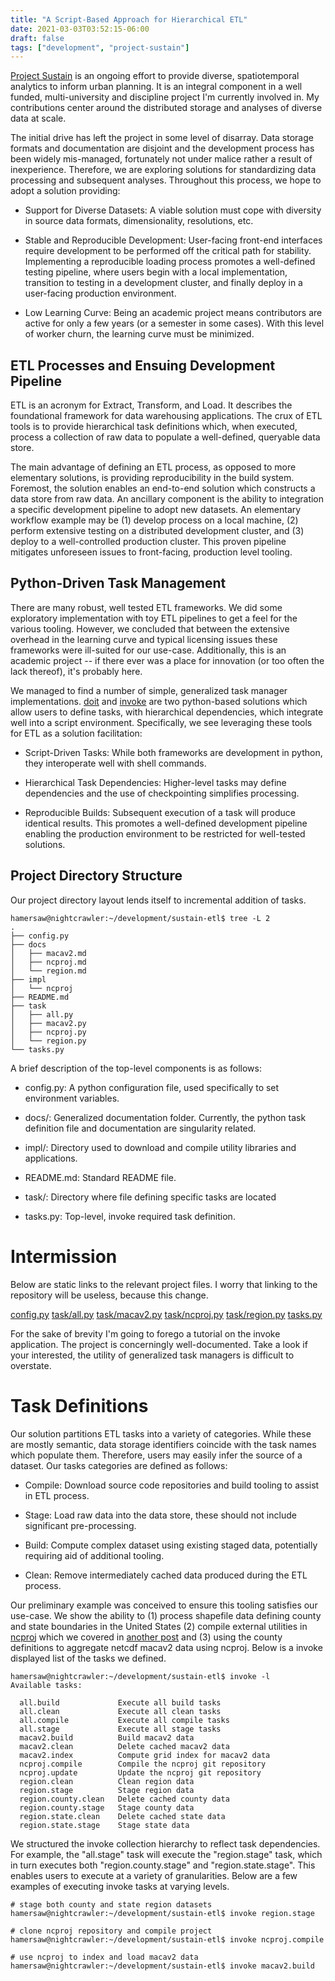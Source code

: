 ```yaml
---
title: "A Script-Based Approach for Hierarchical ETL"
date: 2021-03-03T03:52:15-06:00
draft: false
tags: ["development", "project-sustain"]
---
```


[Project Sustain](http://urban-sustain.org) is an ongoing effort to provide diverse, spatiotemporal analytics to inform urban planning. It is an integral component in a well funded, multi-university and discipline project I'm currently involved in. My contributions center around the distributed storage and analyses of diverse data at scale.

The initial drive has left the project in some level of disarray. Data storage formats and documentation are disjoint and the development process has been widely mis-managed, fortunately not under malice rather a result of inexperience. Therefore, we are exploring solutions for standardizing data processing and subsequent analyses. Throughout this process, we hope to adopt a solution providing:

- Support for Diverse Datasets: A viable solution must cope with diversity in source data formats, dimensionality, resolutions, etc.

- Stable and Reproducible Development: User-facing front-end interfaces require development to be performed off the critical path for stability. Implementing a reproducible loading process promotes a well-defined testing pipeline, where users begin with a local implementation, transition to testing in a development cluster, and finally deploy in a user-facing production environment.

- Low Learning Curve: Being an academic project means contributors are active for only a few years (or a semester in some cases). With this level of worker churn, the learning curve must be minimized.

## ETL Processes and Ensuing Development Pipeline

ETL is an acronym for Extract, Transform, and Load. It describes the foundational framework for data warehousing applications. The crux of ETL tools is to provide hierarchical task definitions which, when executed, process a collection of raw data to populate a well-defined, queryable data store. 

The main advantage of defining an ETL process, as opposed to more elementary solutions, is providing reproducibility in the build system. Foremost, the solution enables an end-to-end solution which constructs a data store from raw data. An ancillary component is the ability to integration a specific development pipeline to adopt new datasets. An elementary workflow example may be (1) develop process on a local machine, (2) perform extensive testing on a distributed development cluster, and (3) deploy to a well-controlled production cluster. This proven pipeline mitigates unforeseen issues to front-facing, production level tooling.

## Python-Driven Task Management

There are many robust, well tested ETL frameworks. We did some exploratory implementation with toy ETL pipelines to get a feel for the various tooling. However, we concluded that between the extensive overhead in the learning curve and typical licensing issues these frameworks were ill-suited for our use-case. Additionally, this is an academic project -- if there ever was a place for innovation (or too often the lack thereof), it's probably here.

We managed to find a number of simple, generalized task manager implementations. [doit](https://pydoit.org/) and [invoke](http://www.pyinvoke.org/) are two python-based solutions which allow users to define tasks, with hierarchical dependencies, which integrate well into a script environment. Specifically, we see leveraging these tools for ETL as a solution facilitation:

- Script-Driven Tasks: While both frameworks are development in python, they interoperate well with shell commands.

- Hierarchical Task Dependencies: Higher-level tasks may define dependencies and the use of checkpointing simplifies processing.

- Reproducible Builds: Subsequent execution of a task will produce identical results. This promotes a well-defined development pipeline enabling the production environment to be restricted for well-tested solutions.

## Project Directory Structure

Our project directory layout lends itself to incremental addition of tasks.

    hamersaw@nightcrawler:~/development/sustain-etl$ tree -L 2
    .
    ├── config.py
    ├── docs
    │   ├── macav2.md
    │   ├── ncproj.md
    │   └── region.md
    ├── impl
    │   └── ncproj
    ├── README.md
    ├── task
    │   ├── all.py
    │   ├── macav2.py
    │   ├── ncproj.py
    │   └── region.py
    └── tasks.py

A brief description of the top-level components is as follows:

- config.py: A python configuration file, used specifically to set environment variables.

- docs/: Generalized documentation folder. Currently, the python task definition file and documentation are singularity related.

- impl/: Directory used to download and compile utility libraries and applications.

- README.md: Standard README file.

- task/: Directory where file defining specific tasks are located

- tasks.py: Top-level, invoke required task definition.

# Intermission

Below are static links to the relevant project files. I worry that linking to the repository will be useless, because this change.

[config.py](/posts/20210303-a-script-based-approach-for-spatiotemporal-etl/config.txt)
[task/all.py](/posts/20210303-a-script-based-approach-for-spatiotemporal-etl/all.txt)
[task/macav2.py](/posts/20210303-a-script-based-approach-for-spatiotemporal-etl/macav2.txt)
[task/ncproj.py](/posts/20210303-a-script-based-approach-for-spatiotemporal-etl/ncproj.txt)
[task/region.py](/posts/20210303-a-script-based-approach-for-spatiotemporal-etl/region.txt)
[tasks.py](/posts/20210303-a-script-based-approach-for-spatiotemporal-etl/tasks.txt)

For the sake of brevity I'm going to forego a tutorial on the invoke application. The project is concerningly well-documented. Take a look if your interested, the utility of generalized task managers is difficult to overstate.

# Task Definitions

Our solution partitions ETL tasks into a variety of categories. While these are mostly semantic, data storage identifiers coincide with the task names which populate them. Therefore, users may easily infer the source of a dataset. Our tasks categories are defined as follows:

- Compile: Download source code repositories and build tooling to assist in ETL process.

- Stage: Load raw data into the data store, these should not include significant pre-processing.

- Build: Compute complex dataset using existing staged data, potentially requiring aid of additional tooling.

- Clean: Remove intermediately cached data produced during the ETL process.

Our preliminary example was conceived to ensure this tooling satisfies our use-case. We show the ability to (1) process shapefile data defining county and state boundaries in the United States (2) compile external utilities in [ncproj](https://github.com/hamersaw/ncproj) which we covered in [another post](/posts/20210211-reprojecting-netcdf-data-using-shapefiles/) and (3) using the county definitions to aggregate netcdf macav2 data using ncproj. Below is a invoke displayed list of the tasks we defined.

    hamersaw@nightcrawler:~/development/sustain-etl$ invoke -l
    Available tasks:

      all.build             Execute all build tasks
      all.clean             Execute all clean tasks
      all.compile           Execute all compile tasks
      all.stage             Execute all stage tasks
      macav2.build          Build macav2 data
      macav2.clean          Delete cached macav2 data
      macav2.index          Compute grid index for macav2 data
      ncproj.compile        Compile the ncproj git repository
      ncproj.update         Update the ncproj git repository
      region.clean          Clean region data
      region.stage          Stage region data
      region.county.clean   Delete cached county data
      region.county.stage   Stage county data
      region.state.clean    Delete cached state data
      region.state.stage    Stage state data

We structured the invoke collection hierarchy to reflect task dependencies. For example, the "all.stage" task will execute the "region.stage" task, which in turn executes both "region.county.stage" and "region.state.stage". This enables users to execute at a variety of granularities. Below are a few examples of executing invoke tasks at varying levels.

    # stage both county and state region datasets
    hamersaw@nightcrawler:~/development/sustain-etl$ invoke region.stage

    # clone ncproj repository and compile project
    hamersaw@nightcrawler:~/development/sustain-etl$ invoke ncproj.compile

    # use ncproj to index and load macav2 data
    hamersaw@nightcrawler:~/development/sustain-etl$ invoke macav2.build
